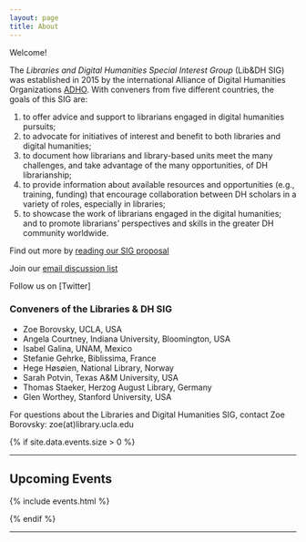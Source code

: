 ```yaml
---
layout: page
title: About
---
```


Welcome!

The *Libraries and Digital Humanities Special Interest Group* (Lib&DH SIG) was established in 2015 by the international Alliance of Digital Humanities Organizations [ADHO](http://adho.org/). With conveners from five different countries, the goals of this SIG are:

1. to offer advice and support to librarians engaged in digital humanities pursuits;
2. to advocate for initiatives of interest and benefit to both libraries and digital humanities;
3. to document how librarians and library-based units meet the many challenges, and take advantage of the many opportunities, of DH librarianship;
4. to provide information about available resources and opportunities (e.g., training, funding) that encourage collaboration between DH scholars in a variety of roles, especially in libraries;
5. to showcase the work of librarians engaged in the digital humanities; and to promote librarians’ perspectives and skills in the greater DH community worldwide.

Find out more by [reading our SIG proposal](https://drive.google.com/file/d/0BzNEqaRgVCa0T0pHSzV2RnRkNk0/view?pref=2&pli=1.)

Join our [email discussion list](http://lists.digitalhumanities.org/mailman/listinfo/libdh-sig)

Follow us on [Twitter]    

### Conveners of the Libraries & DH SIG
  
* Zoe Borovsky, UCLA, USA
* Angela Courtney, Indiana University, Bloomington, USA
* Isabel Galina, UNAM, Mexico
* Stefanie Gehrke, Biblissima, France
* Hege Høsøien, National Library, Norway
* Sarah Potvin, Texas A&M University, USA
* Thomas Staeker, Herzog August Library, Germany
* Glen Worthey, Stanford University, USA

For questions about the Libraries and Digital Humanities SIG, contact Zoe Borovsky:  zoe(at)library.ucla.edu

{% if site.data.events.size > 0 %}
***

## Upcoming Events

{% include events.html %}

{% endif %}
***
